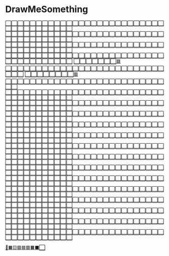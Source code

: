 # DrawMeSomething

[⬜](https://shayneintsu.github.io/DrawMeSomething.github.io?cell=0)[⬜](https://shayneintsu.github.io/DrawMeSomething.github.io?cell=1)[⬜](https://shayneintsu.github.io/DrawMeSomething.github.io?cell=2)[⬜](https://shayneintsu.github.io/DrawMeSomething.github.io?cell=3)[⬜](https://shayneintsu.github.io/DrawMeSomething.github.io?cell=4)[⬜](https://shayneintsu.github.io/DrawMeSomething.github.io?cell=5)[⬜](https://shayneintsu.github.io/DrawMeSomething.github.io?cell=6)[⬜](https://shayneintsu.github.io/DrawMeSomething.github.io?cell=7)[⬜](https://shayneintsu.github.io/DrawMeSomething.github.io?cell=8)[⬜](https://shayneintsu.github.io/DrawMeSomething.github.io?cell=9)[⬜](https://shayneintsu.github.io/DrawMeSomething.github.io?cell=10)[⬜](https://shayneintsu.github.io/DrawMeSomething.github.io?cell=11)[⬜](https://shayneintsu.github.io/DrawMeSomething.github.io?cell=12)[⬜](https://shayneintsu.github.io/DrawMeSomething.github.io?cell=13)[⬜](https://shayneintsu.github.io/DrawMeSomething.github.io?cell=14)[⬜](https://shayneintsu.github.io/DrawMeSomething.github.io?cell=15)[⬜](https://shayneintsu.github.io/DrawMeSomething.github.io?cell=16)[⬜](https://shayneintsu.github.io/DrawMeSomething.github.io?cell=17)[⬜](https://shayneintsu.github.io/DrawMeSomething.github.io?cell=18)[⬜](https://shayneintsu.github.io/DrawMeSomething.github.io?cell=19)[⬜](https://shayneintsu.github.io/DrawMeSomething.github.io?cell=20)[⬜](https://shayneintsu.github.io/DrawMeSomething.github.io?cell=21)[⬜](https://shayneintsu.github.io/DrawMeSomething.github.io?cell=22)[⬜](https://shayneintsu.github.io/DrawMeSomething.github.io?cell=23)[⬜](https://shayneintsu.github.io/DrawMeSomething.github.io?cell=24)[⬜](https://shayneintsu.github.io/DrawMeSomething.github.io?cell=25)[⬜](https://shayneintsu.github.io/DrawMeSomething.github.io?cell=26)[⬜](https://shayneintsu.github.io/DrawMeSomething.github.io?cell=27)[⬜](https://shayneintsu.github.io/DrawMeSomething.github.io?cell=28)[⬜](https://shayneintsu.github.io/DrawMeSomething.github.io?cell=29)[⬜](https://shayneintsu.github.io/DrawMeSomething.github.io?cell=30)[⬜](https://shayneintsu.github.io/DrawMeSomething.github.io?cell=31)[⬜](https://shayneintsu.github.io/DrawMeSomething.github.io?cell=32)[⬜](https://shayneintsu.github.io/DrawMeSomething.github.io?cell=33)[⬜](https://shayneintsu.github.io/DrawMeSomething.github.io?cell=34)[⬜](https://shayneintsu.github.io/DrawMeSomething.github.io?cell=35)[⬜](https://shayneintsu.github.io/DrawMeSomething.github.io?cell=36)
[⬜](https://shayneintsu.github.io/DrawMeSomething.github.io?cell=100)[⬜](https://shayneintsu.github.io/DrawMeSomething.github.io?cell=101)[⬜](https://shayneintsu.github.io/DrawMeSomething.github.io?cell=102)[⬜](https://shayneintsu.github.io/DrawMeSomething.github.io?cell=103)[⬜](https://shayneintsu.github.io/DrawMeSomething.github.io?cell=104)[⬜](https://shayneintsu.github.io/DrawMeSomething.github.io?cell=105)[⬜](https://shayneintsu.github.io/DrawMeSomething.github.io?cell=106)[⬜](https://shayneintsu.github.io/DrawMeSomething.github.io?cell=107)[⬜](https://shayneintsu.github.io/DrawMeSomething.github.io?cell=108)[⬜](https://shayneintsu.github.io/DrawMeSomething.github.io?cell=109)[⬜](https://shayneintsu.github.io/DrawMeSomething.github.io?cell=110)[⬜](https://shayneintsu.github.io/DrawMeSomething.github.io?cell=111)[⬜](https://shayneintsu.github.io/DrawMeSomething.github.io?cell=112)[⬜](https://shayneintsu.github.io/DrawMeSomething.github.io?cell=113)[⬜](https://shayneintsu.github.io/DrawMeSomething.github.io?cell=114)[⬜](https://shayneintsu.github.io/DrawMeSomething.github.io?cell=115)[⬜](https://shayneintsu.github.io/DrawMeSomething.github.io?cell=116)[⬜](https://shayneintsu.github.io/DrawMeSomething.github.io?cell=117)[⬜](https://shayneintsu.github.io/DrawMeSomething.github.io?cell=118)[⬜](https://shayneintsu.github.io/DrawMeSomething.github.io?cell=119)[⬜](https://shayneintsu.github.io/DrawMeSomething.github.io?cell=120)[⬜](https://shayneintsu.github.io/DrawMeSomething.github.io?cell=121)[⬜](https://shayneintsu.github.io/DrawMeSomething.github.io?cell=122)[⬜](https://shayneintsu.github.io/DrawMeSomething.github.io?cell=123)[⬜](https://shayneintsu.github.io/DrawMeSomething.github.io?cell=124)[⬜](https://shayneintsu.github.io/DrawMeSomething.github.io?cell=125)[⬜](https://shayneintsu.github.io/DrawMeSomething.github.io?cell=126)[⬜](https://shayneintsu.github.io/DrawMeSomething.github.io?cell=127)[⬜](https://shayneintsu.github.io/DrawMeSomething.github.io?cell=128)[⬜](https://shayneintsu.github.io/DrawMeSomething.github.io?cell=129)[⬜](https://shayneintsu.github.io/DrawMeSomething.github.io?cell=130)[⬜](https://shayneintsu.github.io/DrawMeSomething.github.io?cell=131)[⬜](https://shayneintsu.github.io/DrawMeSomething.github.io?cell=132)[⬜](https://shayneintsu.github.io/DrawMeSomething.github.io?cell=133)[⬜](https://shayneintsu.github.io/DrawMeSomething.github.io?cell=134)[⬜](https://shayneintsu.github.io/DrawMeSomething.github.io?cell=135)[⬜](https://shayneintsu.github.io/DrawMeSomething.github.io?cell=136)
[⬜](https://shayneintsu.github.io/DrawMeSomething.github.io?cell=200)[⬜](https://shayneintsu.github.io/DrawMeSomething.github.io?cell=201)[⬜](https://shayneintsu.github.io/DrawMeSomething.github.io?cell=202)[⬜](https://shayneintsu.github.io/DrawMeSomething.github.io?cell=203)[⬜](https://shayneintsu.github.io/DrawMeSomething.github.io?cell=204)[⬜](https://shayneintsu.github.io/DrawMeSomething.github.io?cell=205)[⬜](https://shayneintsu.github.io/DrawMeSomething.github.io?cell=206)[⬜](https://shayneintsu.github.io/DrawMeSomething.github.io?cell=207)[⬜](https://shayneintsu.github.io/DrawMeSomething.github.io?cell=208)[⬜](https://shayneintsu.github.io/DrawMeSomething.github.io?cell=209)[⬜](https://shayneintsu.github.io/DrawMeSomething.github.io?cell=210)[⬜](https://shayneintsu.github.io/DrawMeSomething.github.io?cell=211)[⬜](https://shayneintsu.github.io/DrawMeSomething.github.io?cell=212)[⬜](https://shayneintsu.github.io/DrawMeSomething.github.io?cell=213)[⬜](https://shayneintsu.github.io/DrawMeSomething.github.io?cell=214)[⬜](https://shayneintsu.github.io/DrawMeSomething.github.io?cell=215)[⬜](https://shayneintsu.github.io/DrawMeSomething.github.io?cell=216)[⬜](https://shayneintsu.github.io/DrawMeSomething.github.io?cell=217)[⬜](https://shayneintsu.github.io/DrawMeSomething.github.io?cell=218)[⬜](https://shayneintsu.github.io/DrawMeSomething.github.io?cell=219)[⬜](https://shayneintsu.github.io/DrawMeSomething.github.io?cell=220)[⬜](https://shayneintsu.github.io/DrawMeSomething.github.io?cell=221)[⬜](https://shayneintsu.github.io/DrawMeSomething.github.io?cell=222)[⬜](https://shayneintsu.github.io/DrawMeSomething.github.io?cell=223)[⬜](https://shayneintsu.github.io/DrawMeSomething.github.io?cell=224)[⬜](https://shayneintsu.github.io/DrawMeSomething.github.io?cell=225)[⬜](https://shayneintsu.github.io/DrawMeSomething.github.io?cell=226)[⬜](https://shayneintsu.github.io/DrawMeSomething.github.io?cell=227)[⬜](https://shayneintsu.github.io/DrawMeSomething.github.io?cell=228)[⬜](https://shayneintsu.github.io/DrawMeSomething.github.io?cell=229)[⬜](https://shayneintsu.github.io/DrawMeSomething.github.io?cell=230)[⬜](https://shayneintsu.github.io/DrawMeSomething.github.io?cell=231)[⬜](https://shayneintsu.github.io/DrawMeSomething.github.io?cell=232)[⬜](https://shayneintsu.github.io/DrawMeSomething.github.io?cell=233)[⬜](https://shayneintsu.github.io/DrawMeSomething.github.io?cell=234)[⬜](https://shayneintsu.github.io/DrawMeSomething.github.io?cell=235)[⬜](https://shayneintsu.github.io/DrawMeSomething.github.io?cell=236)
[⬜](https://shayneintsu.github.io/DrawMeSomething.github.io?cell=300)[⬜](https://shayneintsu.github.io/DrawMeSomething.github.io?cell=301)[⬜](https://shayneintsu.github.io/DrawMeSomething.github.io?cell=302)[⬜](https://shayneintsu.github.io/DrawMeSomething.github.io?cell=303)[⬜](https://shayneintsu.github.io/DrawMeSomething.github.io?cell=304)[⬜](https://shayneintsu.github.io/DrawMeSomething.github.io?cell=305)[⬜](https://shayneintsu.github.io/DrawMeSomething.github.io?cell=306)[⬜](https://shayneintsu.github.io/DrawMeSomething.github.io?cell=307)[⬜](https://shayneintsu.github.io/DrawMeSomething.github.io?cell=308)[⬜](https://shayneintsu.github.io/DrawMeSomething.github.io?cell=309)[⬜](https://shayneintsu.github.io/DrawMeSomething.github.io?cell=310)[⬜](https://shayneintsu.github.io/DrawMeSomething.github.io?cell=311)[⬜](https://shayneintsu.github.io/DrawMeSomething.github.io?cell=312)[⬜](https://shayneintsu.github.io/DrawMeSomething.github.io?cell=313)[⬜](https://shayneintsu.github.io/DrawMeSomething.github.io?cell=314)[⬜](https://shayneintsu.github.io/DrawMeSomething.github.io?cell=315)[⬜](https://shayneintsu.github.io/DrawMeSomething.github.io?cell=316)[⬜](https://shayneintsu.github.io/DrawMeSomething.github.io?cell=317)[⬜](https://shayneintsu.github.io/DrawMeSomething.github.io?cell=318)[⬜](https://shayneintsu.github.io/DrawMeSomething.github.io?cell=319)[⬜](https://shayneintsu.github.io/DrawMeSomething.github.io?cell=320)[⬜](https://shayneintsu.github.io/DrawMeSomething.github.io?cell=321)[⬜](https://shayneintsu.github.io/DrawMeSomething.github.io?cell=322)[⬜](https://shayneintsu.github.io/DrawMeSomething.github.io?cell=323)[⬜](https://shayneintsu.github.io/DrawMeSomething.github.io?cell=324)[⬜](https://shayneintsu.github.io/DrawMeSomething.github.io?cell=325)[⬜](https://shayneintsu.github.io/DrawMeSomething.github.io?cell=326)[⬜](https://shayneintsu.github.io/DrawMeSomething.github.io?cell=327)[⬜](https://shayneintsu.github.io/DrawMeSomething.github.io?cell=328)[⬜](https://shayneintsu.github.io/DrawMeSomething.github.io?cell=329)[⬜](https://shayneintsu.github.io/DrawMeSomething.github.io?cell=330)[⬜](https://shayneintsu.github.io/DrawMeSomething.github.io?cell=331)[⬜](https://shayneintsu.github.io/DrawMeSomething.github.io?cell=332)[⬜](https://shayneintsu.github.io/DrawMeSomething.github.io?cell=333)[⬜](https://shayneintsu.github.io/DrawMeSomething.github.io?cell=334)[⬜](https://shayneintsu.github.io/DrawMeSomething.github.io?cell=335)[⬜](https://shayneintsu.github.io/DrawMeSomething.github.io?cell=336)
[⬜](https://shayneintsu.github.io/DrawMeSomething.github.io?cell=400)[⬜](https://shayneintsu.github.io/DrawMeSomething.github.io?cell=401)[⬜](https://shayneintsu.github.io/DrawMeSomething.github.io?cell=402)[⬜](https://shayneintsu.github.io/DrawMeSomething.github.io?cell=403)[⬜](https://shayneintsu.github.io/DrawMeSomething.github.io?cell=404)[⬜](https://shayneintsu.github.io/DrawMeSomething.github.io?cell=405)[⬜](https://shayneintsu.github.io/DrawMeSomething.github.io?cell=406)[🟥](https://shayneintsu.github.io/DrawMeSomething.github.io?cell=407)[⬜](https://shayneintsu.github.io/DrawMeSomething.github.io?cell=408)[⬜](https://shayneintsu.github.io/DrawMeSomething.github.io?cell=409)[⬜](https://shayneintsu.github.io/DrawMeSomething.github.io?cell=410)[⬜](https://shayneintsu.github.io/DrawMeSomething.github.io?cell=411)[⬜](https://shayneintsu.github.io/DrawMeSomething.github.io?cell=412)[⬜](https://shayneintsu.github.io/DrawMeSomething.github.io?cell=413)[⬜](https://shayneintsu.github.io/DrawMeSomething.github.io?cell=414)[⬜](https://shayneintsu.github.io/DrawMeSomething.github.io?cell=415)[⬜](https://shayneintsu.github.io/DrawMeSomething.github.io?cell=416)[⬜](https://shayneintsu.github.io/DrawMeSomething.github.io?cell=417)[⬜](https://shayneintsu.github.io/DrawMeSomething.github.io?cell=418)[⬜](https://shayneintsu.github.io/DrawMeSomething.github.io?cell=419)[⬜](https://shayneintsu.github.io/DrawMeSomething.github.io?cell=420)[⬜](https://shayneintsu.github.io/DrawMeSomething.github.io?cell=421)[⬜](https://shayneintsu.github.io/DrawMeSomething.github.io?cell=422)[⬜](https://shayneintsu.github.io/DrawMeSomething.github.io?cell=423)[⬜](https://shayneintsu.github.io/DrawMeSomething.github.io?cell=424)[⬜](https://shayneintsu.github.io/DrawMeSomething.github.io?cell=425)[⬜](https://shayneintsu.github.io/DrawMeSomething.github.io?cell=426)[⬜](https://shayneintsu.github.io/DrawMeSomething.github.io?cell=427)[⬜](https://shayneintsu.github.io/DrawMeSomething.github.io?cell=428)[⬜](https://shayneintsu.github.io/DrawMeSomething.github.io?cell=429)[⬜](https://shayneintsu.github.io/DrawMeSomething.github.io?cell=430)[⬜](https://shayneintsu.github.io/DrawMeSomething.github.io?cell=431)[⬜](https://shayneintsu.github.io/DrawMeSomething.github.io?cell=432)[⬜](https://shayneintsu.github.io/DrawMeSomething.github.io?cell=433)[⬜](https://shayneintsu.github.io/DrawMeSomething.github.io?cell=434)[⬜](https://shayneintsu.github.io/DrawMeSomething.github.io?cell=435)[⬜](https://shayneintsu.github.io/DrawMeSomething.github.io?cell=436)
[⬜](https://shayneintsu.github.io/DrawMeSomething.github.io?cell=500)[⬜](https://shayneintsu.github.io/DrawMeSomething.github.io?cell=501)[⬜](https://shayneintsu.github.io/DrawMeSomething.github.io?cell=502)[⬜](https://shayneintsu.github.io/DrawMeSomething.github.io?cell=503)[⬜](https://shayneintsu.github.io/DrawMeSomething.github.io?cell=504)[⬜](https://shayneintsu.github.io/DrawMeSomething.github.io?cell=505)[⬜](https://shayneintsu.github.io/DrawMeSomething.github.io?cell=506)[⬜](https://shayneintsu.github.io/DrawMeSomething.github.io?cell=507)[🟥](https://shayneintsu.github.io/DrawMeSomething.github.io?cell=508)[⬜](https://shayneintsu.github.io/DrawMeSomething.github.io?cell=509)[⬜](https://shayneintsu.github.io/DrawMeSomething.github.io?cell=510)[⬜](https://shayneintsu.github.io/DrawMeSomething.github.io?cell=511)[⬜](https://shayneintsu.github.io/DrawMeSomething.github.io?cell=512)[⬜](https://shayneintsu.github.io/DrawMeSomething.github.io?cell=513)[⬜](https://shayneintsu.github.io/DrawMeSomething.github.io?cell=514)[⬜](https://shayneintsu.github.io/DrawMeSomething.github.io?cell=515)[⬜](https://shayneintsu.github.io/DrawMeSomething.github.io?cell=516)[⬜](https://shayneintsu.github.io/DrawMeSomething.github.io?cell=517)[⬜](https://shayneintsu.github.io/DrawMeSomething.github.io?cell=518)[⬜](https://shayneintsu.github.io/DrawMeSomething.github.io?cell=519)[⬜](https://shayneintsu.github.io/DrawMeSomething.github.io?cell=520)[⬜](https://shayneintsu.github.io/DrawMeSomething.github.io?cell=521)[⬜](https://shayneintsu.github.io/DrawMeSomething.github.io?cell=522)[⬜](https://shayneintsu.github.io/DrawMeSomething.github.io?cell=523)[⬜](https://shayneintsu.github.io/DrawMeSomething.github.io?cell=524)[⬜](https://shayneintsu.github.io/DrawMeSomething.github.io?cell=525)[⬜](https://shayneintsu.github.io/DrawMeSomething.github.io?cell=526)[⬜](https://shayneintsu.github.io/DrawMeSomething.github.io?cell=527)[⬜](https://shayneintsu.github.io/DrawMeSomething.github.io?cell=528)[⬜](https://shayneintsu.github.io/DrawMeSomething.github.io?cell=529)[⬜](https://shayneintsu.github.io/DrawMeSomething.github.io?cell=530)[⬜](https://shayneintsu.github.io/DrawMeSomething.github.io?cell=531)[⬜](https://shayneintsu.github.io/DrawMeSomething.github.io?cell=532)[⬜](https://shayneintsu.github.io/DrawMeSomething.github.io?cell=533)[⬜](https://shayneintsu.github.io/DrawMeSomething.github.io?cell=534)[⬜](https://shayneintsu.github.io/DrawMeSomething.github.io?cell=535)[⬜](https://shayneintsu.github.io/DrawMeSomething.github.io?cell=536)
[⬜](https://shayneintsu.github.io/DrawMeSomething.github.io?cell=600)[⬜](https://shayneintsu.github.io/DrawMeSomething.github.io?cell=601)[⬜](https://shayneintsu.github.io/DrawMeSomething.github.io?cell=602)[⬜](https://shayneintsu.github.io/DrawMeSomething.github.io?cell=603)[⬜](https://shayneintsu.github.io/DrawMeSomething.github.io?cell=604)[⬜](https://shayneintsu.github.io/DrawMeSomething.github.io?cell=605)[⬜](https://shayneintsu.github.io/DrawMeSomething.github.io?cell=606)[⬜](https://shayneintsu.github.io/DrawMeSomething.github.io?cell=607)[⬜](https://shayneintsu.github.io/DrawMeSomething.github.io?cell=608)[⬜](https://shayneintsu.github.io/DrawMeSomething.github.io?cell=609)[⬜](https://shayneintsu.github.io/DrawMeSomething.github.io?cell=610)[⬜](https://shayneintsu.github.io/DrawMeSomething.github.io?cell=611)[⬜](https://shayneintsu.github.io/DrawMeSomething.github.io?cell=612)[⬜](https://shayneintsu.github.io/DrawMeSomething.github.io?cell=613)[⬜](https://shayneintsu.github.io/DrawMeSomething.github.io?cell=614)[⬜](https://shayneintsu.github.io/DrawMeSomething.github.io?cell=615)[⬜](https://shayneintsu.github.io/DrawMeSomething.github.io?cell=616)[⬜](https://shayneintsu.github.io/DrawMeSomething.github.io?cell=617)[⬜](https://shayneintsu.github.io/DrawMeSomething.github.io?cell=618)[⬜](https://shayneintsu.github.io/DrawMeSomething.github.io?cell=619)[⬜](https://shayneintsu.github.io/DrawMeSomething.github.io?cell=620)[⬜](https://shayneintsu.github.io/DrawMeSomething.github.io?cell=621)[⬜](https://shayneintsu.github.io/DrawMeSomething.github.io?cell=622)[⬜](https://shayneintsu.github.io/DrawMeSomething.github.io?cell=623)[⬜](https://shayneintsu.github.io/DrawMeSomething.github.io?cell=624)[⬜](https://shayneintsu.github.io/DrawMeSomething.github.io?cell=625)[⬜](https://shayneintsu.github.io/DrawMeSomething.github.io?cell=626)[⬜](https://shayneintsu.github.io/DrawMeSomething.github.io?cell=627)[⬜](https://shayneintsu.github.io/DrawMeSomething.github.io?cell=628)[⬜](https://shayneintsu.github.io/DrawMeSomething.github.io?cell=629)[⬜](https://shayneintsu.github.io/DrawMeSomething.github.io?cell=630)[⬜](https://shayneintsu.github.io/DrawMeSomething.github.io?cell=631)[⬜](https://shayneintsu.github.io/DrawMeSomething.github.io?cell=632)[⬜](https://shayneintsu.github.io/DrawMeSomething.github.io?cell=633)[⬜](https://shayneintsu.github.io/DrawMeSomething.github.io?cell=634)[⬜](https://shayneintsu.github.io/DrawMeSomething.github.io?cell=635)[⬜](https://shayneintsu.github.io/DrawMeSomething.github.io?cell=636)
[⬜](https://shayneintsu.github.io/DrawMeSomething.github.io?cell=700)[⬜](https://shayneintsu.github.io/DrawMeSomething.github.io?cell=701)[⬜](https://shayneintsu.github.io/DrawMeSomething.github.io?cell=702)[⬜](https://shayneintsu.github.io/DrawMeSomething.github.io?cell=703)[⬜](https://shayneintsu.github.io/DrawMeSomething.github.io?cell=704)[⬜](https://shayneintsu.github.io/DrawMeSomething.github.io?cell=705)[⬜](https://shayneintsu.github.io/DrawMeSomething.github.io?cell=706)[⬜](https://shayneintsu.github.io/DrawMeSomething.github.io?cell=707)[⬜](https://shayneintsu.github.io/DrawMeSomething.github.io?cell=708)[⬜](https://shayneintsu.github.io/DrawMeSomething.github.io?cell=709)[⬜](https://shayneintsu.github.io/DrawMeSomething.github.io?cell=710)[⬜](https://shayneintsu.github.io/DrawMeSomething.github.io?cell=711)[⬜](https://shayneintsu.github.io/DrawMeSomething.github.io?cell=712)[⬜](https://shayneintsu.github.io/DrawMeSomething.github.io?cell=713)[⬜](https://shayneintsu.github.io/DrawMeSomething.github.io?cell=714)[⬜](https://shayneintsu.github.io/DrawMeSomething.github.io?cell=715)[⬜](https://shayneintsu.github.io/DrawMeSomething.github.io?cell=716)[⬜](https://shayneintsu.github.io/DrawMeSomething.github.io?cell=717)[⬜](https://shayneintsu.github.io/DrawMeSomething.github.io?cell=718)[⬜](https://shayneintsu.github.io/DrawMeSomething.github.io?cell=719)[⬜](https://shayneintsu.github.io/DrawMeSomething.github.io?cell=720)[⬜](https://shayneintsu.github.io/DrawMeSomething.github.io?cell=721)[⬜](https://shayneintsu.github.io/DrawMeSomething.github.io?cell=722)[⬜](https://shayneintsu.github.io/DrawMeSomething.github.io?cell=723)[⬜](https://shayneintsu.github.io/DrawMeSomething.github.io?cell=724)[⬜](https://shayneintsu.github.io/DrawMeSomething.github.io?cell=725)[⬜](https://shayneintsu.github.io/DrawMeSomething.github.io?cell=726)[⬜](https://shayneintsu.github.io/DrawMeSomething.github.io?cell=727)[⬜](https://shayneintsu.github.io/DrawMeSomething.github.io?cell=728)[⬜](https://shayneintsu.github.io/DrawMeSomething.github.io?cell=729)[⬜](https://shayneintsu.github.io/DrawMeSomething.github.io?cell=730)[⬜](https://shayneintsu.github.io/DrawMeSomething.github.io?cell=731)[⬜](https://shayneintsu.github.io/DrawMeSomething.github.io?cell=732)[⬜](https://shayneintsu.github.io/DrawMeSomething.github.io?cell=733)[⬜](https://shayneintsu.github.io/DrawMeSomething.github.io?cell=734)[⬜](https://shayneintsu.github.io/DrawMeSomething.github.io?cell=735)[⬜](https://shayneintsu.github.io/DrawMeSomething.github.io?cell=736)
[⬜](https://shayneintsu.github.io/DrawMeSomething.github.io?cell=800)[⬜](https://shayneintsu.github.io/DrawMeSomething.github.io?cell=801)[⬜](https://shayneintsu.github.io/DrawMeSomething.github.io?cell=802)[⬜](https://shayneintsu.github.io/DrawMeSomething.github.io?cell=803)[⬜](https://shayneintsu.github.io/DrawMeSomething.github.io?cell=804)[⬜](https://shayneintsu.github.io/DrawMeSomething.github.io?cell=805)[⬜](https://shayneintsu.github.io/DrawMeSomething.github.io?cell=806)[⬜](https://shayneintsu.github.io/DrawMeSomething.github.io?cell=807)[⬜](https://shayneintsu.github.io/DrawMeSomething.github.io?cell=808)[⬜](https://shayneintsu.github.io/DrawMeSomething.github.io?cell=809)[⬜](https://shayneintsu.github.io/DrawMeSomething.github.io?cell=810)[⬜](https://shayneintsu.github.io/DrawMeSomething.github.io?cell=811)[⬜](https://shayneintsu.github.io/DrawMeSomething.github.io?cell=812)[⬜](https://shayneintsu.github.io/DrawMeSomething.github.io?cell=813)[⬜](https://shayneintsu.github.io/DrawMeSomething.github.io?cell=814)[⬜](https://shayneintsu.github.io/DrawMeSomething.github.io?cell=815)[⬜](https://shayneintsu.github.io/DrawMeSomething.github.io?cell=816)[⬜](https://shayneintsu.github.io/DrawMeSomething.github.io?cell=817)[⬜](https://shayneintsu.github.io/DrawMeSomething.github.io?cell=818)[⬜](https://shayneintsu.github.io/DrawMeSomething.github.io?cell=819)[⬜](https://shayneintsu.github.io/DrawMeSomething.github.io?cell=820)[⬜](https://shayneintsu.github.io/DrawMeSomething.github.io?cell=821)[⬜](https://shayneintsu.github.io/DrawMeSomething.github.io?cell=822)[⬜](https://shayneintsu.github.io/DrawMeSomething.github.io?cell=823)[⬜](https://shayneintsu.github.io/DrawMeSomething.github.io?cell=824)[⬜](https://shayneintsu.github.io/DrawMeSomething.github.io?cell=825)[⬜](https://shayneintsu.github.io/DrawMeSomething.github.io?cell=826)[⬜](https://shayneintsu.github.io/DrawMeSomething.github.io?cell=827)[⬜](https://shayneintsu.github.io/DrawMeSomething.github.io?cell=828)[⬜](https://shayneintsu.github.io/DrawMeSomething.github.io?cell=829)[⬜](https://shayneintsu.github.io/DrawMeSomething.github.io?cell=830)[⬜](https://shayneintsu.github.io/DrawMeSomething.github.io?cell=831)[⬜](https://shayneintsu.github.io/DrawMeSomething.github.io?cell=832)[⬜](https://shayneintsu.github.io/DrawMeSomething.github.io?cell=833)[⬜](https://shayneintsu.github.io/DrawMeSomething.github.io?cell=834)[⬜](https://shayneintsu.github.io/DrawMeSomething.github.io?cell=835)[⬜](https://shayneintsu.github.io/DrawMeSomething.github.io?cell=836)
[⬜](https://shayneintsu.github.io/DrawMeSomething.github.io?cell=900)[⬜](https://shayneintsu.github.io/DrawMeSomething.github.io?cell=901)[⬜](https://shayneintsu.github.io/DrawMeSomething.github.io?cell=902)[⬜](https://shayneintsu.github.io/DrawMeSomething.github.io?cell=903)[⬜](https://shayneintsu.github.io/DrawMeSomething.github.io?cell=904)[⬜](https://shayneintsu.github.io/DrawMeSomething.github.io?cell=905)[⬜](https://shayneintsu.github.io/DrawMeSomething.github.io?cell=906)[⬜](https://shayneintsu.github.io/DrawMeSomething.github.io?cell=907)[⬜](https://shayneintsu.github.io/DrawMeSomething.github.io?cell=908)[⬜](https://shayneintsu.github.io/DrawMeSomething.github.io?cell=909)[⬜](https://shayneintsu.github.io/DrawMeSomething.github.io?cell=910)[⬜](https://shayneintsu.github.io/DrawMeSomething.github.io?cell=911)[⬜](https://shayneintsu.github.io/DrawMeSomething.github.io?cell=912)[⬜](https://shayneintsu.github.io/DrawMeSomething.github.io?cell=913)[⬜](https://shayneintsu.github.io/DrawMeSomething.github.io?cell=914)[⬜](https://shayneintsu.github.io/DrawMeSomething.github.io?cell=915)[⬜](https://shayneintsu.github.io/DrawMeSomething.github.io?cell=916)[⬜](https://shayneintsu.github.io/DrawMeSomething.github.io?cell=917)[⬜](https://shayneintsu.github.io/DrawMeSomething.github.io?cell=918)[⬜](https://shayneintsu.github.io/DrawMeSomething.github.io?cell=919)[⬜](https://shayneintsu.github.io/DrawMeSomething.github.io?cell=920)[⬜](https://shayneintsu.github.io/DrawMeSomething.github.io?cell=921)[⬜](https://shayneintsu.github.io/DrawMeSomething.github.io?cell=922)[⬜](https://shayneintsu.github.io/DrawMeSomething.github.io?cell=923)[⬜](https://shayneintsu.github.io/DrawMeSomething.github.io?cell=924)[⬜](https://shayneintsu.github.io/DrawMeSomething.github.io?cell=925)[⬜](https://shayneintsu.github.io/DrawMeSomething.github.io?cell=926)[⬜](https://shayneintsu.github.io/DrawMeSomething.github.io?cell=927)[⬜](https://shayneintsu.github.io/DrawMeSomething.github.io?cell=928)[⬜](https://shayneintsu.github.io/DrawMeSomething.github.io?cell=929)[⬜](https://shayneintsu.github.io/DrawMeSomething.github.io?cell=930)[⬜](https://shayneintsu.github.io/DrawMeSomething.github.io?cell=931)[⬜](https://shayneintsu.github.io/DrawMeSomething.github.io?cell=932)[⬜](https://shayneintsu.github.io/DrawMeSomething.github.io?cell=933)[⬜](https://shayneintsu.github.io/DrawMeSomething.github.io?cell=934)[⬜](https://shayneintsu.github.io/DrawMeSomething.github.io?cell=935)[⬜](https://shayneintsu.github.io/DrawMeSomething.github.io?cell=936)
[⬜](https://shayneintsu.github.io/DrawMeSomething.github.io?cell=1000)[⬜](https://shayneintsu.github.io/DrawMeSomething.github.io?cell=1001)[⬜](https://shayneintsu.github.io/DrawMeSomething.github.io?cell=1002)[⬜](https://shayneintsu.github.io/DrawMeSomething.github.io?cell=1003)[⬜](https://shayneintsu.github.io/DrawMeSomething.github.io?cell=1004)[⬜](https://shayneintsu.github.io/DrawMeSomething.github.io?cell=1005)[⬜](https://shayneintsu.github.io/DrawMeSomething.github.io?cell=1006)[⬜](https://shayneintsu.github.io/DrawMeSomething.github.io?cell=1007)[⬜](https://shayneintsu.github.io/DrawMeSomething.github.io?cell=1008)[⬜](https://shayneintsu.github.io/DrawMeSomething.github.io?cell=1009)[⬜](https://shayneintsu.github.io/DrawMeSomething.github.io?cell=1010)[⬜](https://shayneintsu.github.io/DrawMeSomething.github.io?cell=1011)[⬜](https://shayneintsu.github.io/DrawMeSomething.github.io?cell=1012)[⬜](https://shayneintsu.github.io/DrawMeSomething.github.io?cell=1013)[⬜](https://shayneintsu.github.io/DrawMeSomething.github.io?cell=1014)[⬜](https://shayneintsu.github.io/DrawMeSomething.github.io?cell=1015)[⬜](https://shayneintsu.github.io/DrawMeSomething.github.io?cell=1016)[⬜](https://shayneintsu.github.io/DrawMeSomething.github.io?cell=1017)[⬜](https://shayneintsu.github.io/DrawMeSomething.github.io?cell=1018)[⬜](https://shayneintsu.github.io/DrawMeSomething.github.io?cell=1019)[⬜](https://shayneintsu.github.io/DrawMeSomething.github.io?cell=1020)[⬜](https://shayneintsu.github.io/DrawMeSomething.github.io?cell=1021)[⬜](https://shayneintsu.github.io/DrawMeSomething.github.io?cell=1022)[⬜](https://shayneintsu.github.io/DrawMeSomething.github.io?cell=1023)[⬜](https://shayneintsu.github.io/DrawMeSomething.github.io?cell=1024)[⬜](https://shayneintsu.github.io/DrawMeSomething.github.io?cell=1025)[⬜](https://shayneintsu.github.io/DrawMeSomething.github.io?cell=1026)[⬜](https://shayneintsu.github.io/DrawMeSomething.github.io?cell=1027)[⬜](https://shayneintsu.github.io/DrawMeSomething.github.io?cell=1028)[⬜](https://shayneintsu.github.io/DrawMeSomething.github.io?cell=1029)[⬜](https://shayneintsu.github.io/DrawMeSomething.github.io?cell=1030)[⬜](https://shayneintsu.github.io/DrawMeSomething.github.io?cell=1031)[⬜](https://shayneintsu.github.io/DrawMeSomething.github.io?cell=1032)[⬜](https://shayneintsu.github.io/DrawMeSomething.github.io?cell=1033)[⬜](https://shayneintsu.github.io/DrawMeSomething.github.io?cell=1034)[⬜](https://shayneintsu.github.io/DrawMeSomething.github.io?cell=1035)[⬜](https://shayneintsu.github.io/DrawMeSomething.github.io?cell=1036)
[⬜](https://shayneintsu.github.io/DrawMeSomething.github.io?cell=1100)[⬜](https://shayneintsu.github.io/DrawMeSomething.github.io?cell=1101)[⬜](https://shayneintsu.github.io/DrawMeSomething.github.io?cell=1102)[⬜](https://shayneintsu.github.io/DrawMeSomething.github.io?cell=1103)[⬜](https://shayneintsu.github.io/DrawMeSomething.github.io?cell=1104)[⬜](https://shayneintsu.github.io/DrawMeSomething.github.io?cell=1105)[⬜](https://shayneintsu.github.io/DrawMeSomething.github.io?cell=1106)[⬜](https://shayneintsu.github.io/DrawMeSomething.github.io?cell=1107)[⬜](https://shayneintsu.github.io/DrawMeSomething.github.io?cell=1108)[⬜](https://shayneintsu.github.io/DrawMeSomething.github.io?cell=1109)[⬜](https://shayneintsu.github.io/DrawMeSomething.github.io?cell=1110)[⬜](https://shayneintsu.github.io/DrawMeSomething.github.io?cell=1111)[⬜](https://shayneintsu.github.io/DrawMeSomething.github.io?cell=1112)[⬜](https://shayneintsu.github.io/DrawMeSomething.github.io?cell=1113)[⬜](https://shayneintsu.github.io/DrawMeSomething.github.io?cell=1114)[⬜](https://shayneintsu.github.io/DrawMeSomething.github.io?cell=1115)[⬜](https://shayneintsu.github.io/DrawMeSomething.github.io?cell=1116)[⬜](https://shayneintsu.github.io/DrawMeSomething.github.io?cell=1117)[⬜](https://shayneintsu.github.io/DrawMeSomething.github.io?cell=1118)[⬜](https://shayneintsu.github.io/DrawMeSomething.github.io?cell=1119)[⬜](https://shayneintsu.github.io/DrawMeSomething.github.io?cell=1120)[⬜](https://shayneintsu.github.io/DrawMeSomething.github.io?cell=1121)[⬜](https://shayneintsu.github.io/DrawMeSomething.github.io?cell=1122)[⬜](https://shayneintsu.github.io/DrawMeSomething.github.io?cell=1123)[⬜](https://shayneintsu.github.io/DrawMeSomething.github.io?cell=1124)[⬜](https://shayneintsu.github.io/DrawMeSomething.github.io?cell=1125)[⬜](https://shayneintsu.github.io/DrawMeSomething.github.io?cell=1126)[⬜](https://shayneintsu.github.io/DrawMeSomething.github.io?cell=1127)[⬜](https://shayneintsu.github.io/DrawMeSomething.github.io?cell=1128)[⬜](https://shayneintsu.github.io/DrawMeSomething.github.io?cell=1129)[⬜](https://shayneintsu.github.io/DrawMeSomething.github.io?cell=1130)[⬜](https://shayneintsu.github.io/DrawMeSomething.github.io?cell=1131)[⬜](https://shayneintsu.github.io/DrawMeSomething.github.io?cell=1132)[⬜](https://shayneintsu.github.io/DrawMeSomething.github.io?cell=1133)[⬜](https://shayneintsu.github.io/DrawMeSomething.github.io?cell=1134)[⬜](https://shayneintsu.github.io/DrawMeSomething.github.io?cell=1135)[⬜](https://shayneintsu.github.io/DrawMeSomething.github.io?cell=1136)
[⬜](https://shayneintsu.github.io/DrawMeSomething.github.io?cell=1200)[⬜](https://shayneintsu.github.io/DrawMeSomething.github.io?cell=1201)[⬜](https://shayneintsu.github.io/DrawMeSomething.github.io?cell=1202)[⬜](https://shayneintsu.github.io/DrawMeSomething.github.io?cell=1203)[⬜](https://shayneintsu.github.io/DrawMeSomething.github.io?cell=1204)[⬜](https://shayneintsu.github.io/DrawMeSomething.github.io?cell=1205)[⬜](https://shayneintsu.github.io/DrawMeSomething.github.io?cell=1206)[⬜](https://shayneintsu.github.io/DrawMeSomething.github.io?cell=1207)[⬜](https://shayneintsu.github.io/DrawMeSomething.github.io?cell=1208)[⬜](https://shayneintsu.github.io/DrawMeSomething.github.io?cell=1209)[⬜](https://shayneintsu.github.io/DrawMeSomething.github.io?cell=1210)[⬜](https://shayneintsu.github.io/DrawMeSomething.github.io?cell=1211)[⬜](https://shayneintsu.github.io/DrawMeSomething.github.io?cell=1212)[⬜](https://shayneintsu.github.io/DrawMeSomething.github.io?cell=1213)[⬜](https://shayneintsu.github.io/DrawMeSomething.github.io?cell=1214)[⬜](https://shayneintsu.github.io/DrawMeSomething.github.io?cell=1215)[⬜](https://shayneintsu.github.io/DrawMeSomething.github.io?cell=1216)[⬜](https://shayneintsu.github.io/DrawMeSomething.github.io?cell=1217)[⬜](https://shayneintsu.github.io/DrawMeSomething.github.io?cell=1218)[⬜](https://shayneintsu.github.io/DrawMeSomething.github.io?cell=1219)[⬜](https://shayneintsu.github.io/DrawMeSomething.github.io?cell=1220)[⬜](https://shayneintsu.github.io/DrawMeSomething.github.io?cell=1221)[⬜](https://shayneintsu.github.io/DrawMeSomething.github.io?cell=1222)[⬜](https://shayneintsu.github.io/DrawMeSomething.github.io?cell=1223)[⬜](https://shayneintsu.github.io/DrawMeSomething.github.io?cell=1224)[⬜](https://shayneintsu.github.io/DrawMeSomething.github.io?cell=1225)[⬜](https://shayneintsu.github.io/DrawMeSomething.github.io?cell=1226)[⬜](https://shayneintsu.github.io/DrawMeSomething.github.io?cell=1227)[⬜](https://shayneintsu.github.io/DrawMeSomething.github.io?cell=1228)[⬜](https://shayneintsu.github.io/DrawMeSomething.github.io?cell=1229)[⬜](https://shayneintsu.github.io/DrawMeSomething.github.io?cell=1230)[⬜](https://shayneintsu.github.io/DrawMeSomething.github.io?cell=1231)[⬜](https://shayneintsu.github.io/DrawMeSomething.github.io?cell=1232)[⬜](https://shayneintsu.github.io/DrawMeSomething.github.io?cell=1233)[⬜](https://shayneintsu.github.io/DrawMeSomething.github.io?cell=1234)[⬜](https://shayneintsu.github.io/DrawMeSomething.github.io?cell=1235)[⬜](https://shayneintsu.github.io/DrawMeSomething.github.io?cell=1236)
[⬜](https://shayneintsu.github.io/DrawMeSomething.github.io?cell=1300)[⬜](https://shayneintsu.github.io/DrawMeSomething.github.io?cell=1301)[⬜](https://shayneintsu.github.io/DrawMeSomething.github.io?cell=1302)[⬜](https://shayneintsu.github.io/DrawMeSomething.github.io?cell=1303)[⬜](https://shayneintsu.github.io/DrawMeSomething.github.io?cell=1304)[⬜](https://shayneintsu.github.io/DrawMeSomething.github.io?cell=1305)[⬜](https://shayneintsu.github.io/DrawMeSomething.github.io?cell=1306)[⬜](https://shayneintsu.github.io/DrawMeSomething.github.io?cell=1307)[⬜](https://shayneintsu.github.io/DrawMeSomething.github.io?cell=1308)[⬜](https://shayneintsu.github.io/DrawMeSomething.github.io?cell=1309)[⬜](https://shayneintsu.github.io/DrawMeSomething.github.io?cell=1310)[⬜](https://shayneintsu.github.io/DrawMeSomething.github.io?cell=1311)[⬜](https://shayneintsu.github.io/DrawMeSomething.github.io?cell=1312)[⬜](https://shayneintsu.github.io/DrawMeSomething.github.io?cell=1313)[⬜](https://shayneintsu.github.io/DrawMeSomething.github.io?cell=1314)[⬜](https://shayneintsu.github.io/DrawMeSomething.github.io?cell=1315)[⬜](https://shayneintsu.github.io/DrawMeSomething.github.io?cell=1316)[⬜](https://shayneintsu.github.io/DrawMeSomething.github.io?cell=1317)[⬜](https://shayneintsu.github.io/DrawMeSomething.github.io?cell=1318)[⬜](https://shayneintsu.github.io/DrawMeSomething.github.io?cell=1319)[⬜](https://shayneintsu.github.io/DrawMeSomething.github.io?cell=1320)[⬜](https://shayneintsu.github.io/DrawMeSomething.github.io?cell=1321)[⬜](https://shayneintsu.github.io/DrawMeSomething.github.io?cell=1322)[⬜](https://shayneintsu.github.io/DrawMeSomething.github.io?cell=1323)[⬜](https://shayneintsu.github.io/DrawMeSomething.github.io?cell=1324)[⬜](https://shayneintsu.github.io/DrawMeSomething.github.io?cell=1325)[⬜](https://shayneintsu.github.io/DrawMeSomething.github.io?cell=1326)[⬜](https://shayneintsu.github.io/DrawMeSomething.github.io?cell=1327)[⬜](https://shayneintsu.github.io/DrawMeSomething.github.io?cell=1328)[⬜](https://shayneintsu.github.io/DrawMeSomething.github.io?cell=1329)[⬜](https://shayneintsu.github.io/DrawMeSomething.github.io?cell=1330)[⬜](https://shayneintsu.github.io/DrawMeSomething.github.io?cell=1331)[⬜](https://shayneintsu.github.io/DrawMeSomething.github.io?cell=1332)[⬜](https://shayneintsu.github.io/DrawMeSomething.github.io?cell=1333)[⬜](https://shayneintsu.github.io/DrawMeSomething.github.io?cell=1334)[⬜](https://shayneintsu.github.io/DrawMeSomething.github.io?cell=1335)[⬜](https://shayneintsu.github.io/DrawMeSomething.github.io?cell=1336)
[⬜](https://shayneintsu.github.io/DrawMeSomething.github.io?cell=1400)[⬜](https://shayneintsu.github.io/DrawMeSomething.github.io?cell=1401)[⬜](https://shayneintsu.github.io/DrawMeSomething.github.io?cell=1402)[⬜](https://shayneintsu.github.io/DrawMeSomething.github.io?cell=1403)[⬜](https://shayneintsu.github.io/DrawMeSomething.github.io?cell=1404)[⬜](https://shayneintsu.github.io/DrawMeSomething.github.io?cell=1405)[⬜](https://shayneintsu.github.io/DrawMeSomething.github.io?cell=1406)[⬜](https://shayneintsu.github.io/DrawMeSomething.github.io?cell=1407)[⬜](https://shayneintsu.github.io/DrawMeSomething.github.io?cell=1408)[⬜](https://shayneintsu.github.io/DrawMeSomething.github.io?cell=1409)[⬜](https://shayneintsu.github.io/DrawMeSomething.github.io?cell=1410)[⬜](https://shayneintsu.github.io/DrawMeSomething.github.io?cell=1411)[⬜](https://shayneintsu.github.io/DrawMeSomething.github.io?cell=1412)[⬜](https://shayneintsu.github.io/DrawMeSomething.github.io?cell=1413)[⬜](https://shayneintsu.github.io/DrawMeSomething.github.io?cell=1414)[⬜](https://shayneintsu.github.io/DrawMeSomething.github.io?cell=1415)[⬜](https://shayneintsu.github.io/DrawMeSomething.github.io?cell=1416)[⬜](https://shayneintsu.github.io/DrawMeSomething.github.io?cell=1417)[⬜](https://shayneintsu.github.io/DrawMeSomething.github.io?cell=1418)[⬜](https://shayneintsu.github.io/DrawMeSomething.github.io?cell=1419)[⬜](https://shayneintsu.github.io/DrawMeSomething.github.io?cell=1420)[⬜](https://shayneintsu.github.io/DrawMeSomething.github.io?cell=1421)[⬜](https://shayneintsu.github.io/DrawMeSomething.github.io?cell=1422)[⬜](https://shayneintsu.github.io/DrawMeSomething.github.io?cell=1423)[⬜](https://shayneintsu.github.io/DrawMeSomething.github.io?cell=1424)[⬜](https://shayneintsu.github.io/DrawMeSomething.github.io?cell=1425)[⬜](https://shayneintsu.github.io/DrawMeSomething.github.io?cell=1426)[⬜](https://shayneintsu.github.io/DrawMeSomething.github.io?cell=1427)[⬜](https://shayneintsu.github.io/DrawMeSomething.github.io?cell=1428)[⬜](https://shayneintsu.github.io/DrawMeSomething.github.io?cell=1429)[⬜](https://shayneintsu.github.io/DrawMeSomething.github.io?cell=1430)[⬜](https://shayneintsu.github.io/DrawMeSomething.github.io?cell=1431)[⬜](https://shayneintsu.github.io/DrawMeSomething.github.io?cell=1432)[⬜](https://shayneintsu.github.io/DrawMeSomething.github.io?cell=1433)[⬜](https://shayneintsu.github.io/DrawMeSomething.github.io?cell=1434)[⬜](https://shayneintsu.github.io/DrawMeSomething.github.io?cell=1435)[⬜](https://shayneintsu.github.io/DrawMeSomething.github.io?cell=1436)
[⬜](https://shayneintsu.github.io/DrawMeSomething.github.io?cell=1500)[⬜](https://shayneintsu.github.io/DrawMeSomething.github.io?cell=1501)[⬜](https://shayneintsu.github.io/DrawMeSomething.github.io?cell=1502)[⬜](https://shayneintsu.github.io/DrawMeSomething.github.io?cell=1503)[⬜](https://shayneintsu.github.io/DrawMeSomething.github.io?cell=1504)[⬜](https://shayneintsu.github.io/DrawMeSomething.github.io?cell=1505)[⬜](https://shayneintsu.github.io/DrawMeSomething.github.io?cell=1506)[⬜](https://shayneintsu.github.io/DrawMeSomething.github.io?cell=1507)[⬜](https://shayneintsu.github.io/DrawMeSomething.github.io?cell=1508)[⬜](https://shayneintsu.github.io/DrawMeSomething.github.io?cell=1509)[⬜](https://shayneintsu.github.io/DrawMeSomething.github.io?cell=1510)[⬜](https://shayneintsu.github.io/DrawMeSomething.github.io?cell=1511)[⬜](https://shayneintsu.github.io/DrawMeSomething.github.io?cell=1512)[⬜](https://shayneintsu.github.io/DrawMeSomething.github.io?cell=1513)[⬜](https://shayneintsu.github.io/DrawMeSomething.github.io?cell=1514)[⬜](https://shayneintsu.github.io/DrawMeSomething.github.io?cell=1515)[⬜](https://shayneintsu.github.io/DrawMeSomething.github.io?cell=1516)[⬜](https://shayneintsu.github.io/DrawMeSomething.github.io?cell=1517)[⬜](https://shayneintsu.github.io/DrawMeSomething.github.io?cell=1518)[⬜](https://shayneintsu.github.io/DrawMeSomething.github.io?cell=1519)[⬜](https://shayneintsu.github.io/DrawMeSomething.github.io?cell=1520)[⬜](https://shayneintsu.github.io/DrawMeSomething.github.io?cell=1521)[⬜](https://shayneintsu.github.io/DrawMeSomething.github.io?cell=1522)[⬜](https://shayneintsu.github.io/DrawMeSomething.github.io?cell=1523)[⬜](https://shayneintsu.github.io/DrawMeSomething.github.io?cell=1524)[⬜](https://shayneintsu.github.io/DrawMeSomething.github.io?cell=1525)[⬜](https://shayneintsu.github.io/DrawMeSomething.github.io?cell=1526)[⬜](https://shayneintsu.github.io/DrawMeSomething.github.io?cell=1527)[⬜](https://shayneintsu.github.io/DrawMeSomething.github.io?cell=1528)[⬜](https://shayneintsu.github.io/DrawMeSomething.github.io?cell=1529)[⬜](https://shayneintsu.github.io/DrawMeSomething.github.io?cell=1530)[⬜](https://shayneintsu.github.io/DrawMeSomething.github.io?cell=1531)[⬜](https://shayneintsu.github.io/DrawMeSomething.github.io?cell=1532)[⬜](https://shayneintsu.github.io/DrawMeSomething.github.io?cell=1533)[⬜](https://shayneintsu.github.io/DrawMeSomething.github.io?cell=1534)[⬜](https://shayneintsu.github.io/DrawMeSomething.github.io?cell=1535)[⬜](https://shayneintsu.github.io/DrawMeSomething.github.io?cell=1536)
[⬜](https://shayneintsu.github.io/DrawMeSomething.github.io?cell=1600)[⬜](https://shayneintsu.github.io/DrawMeSomething.github.io?cell=1601)[⬜](https://shayneintsu.github.io/DrawMeSomething.github.io?cell=1602)[⬜](https://shayneintsu.github.io/DrawMeSomething.github.io?cell=1603)[⬜](https://shayneintsu.github.io/DrawMeSomething.github.io?cell=1604)[⬜](https://shayneintsu.github.io/DrawMeSomething.github.io?cell=1605)[⬜](https://shayneintsu.github.io/DrawMeSomething.github.io?cell=1606)[⬜](https://shayneintsu.github.io/DrawMeSomething.github.io?cell=1607)[⬜](https://shayneintsu.github.io/DrawMeSomething.github.io?cell=1608)[⬜](https://shayneintsu.github.io/DrawMeSomething.github.io?cell=1609)[⬜](https://shayneintsu.github.io/DrawMeSomething.github.io?cell=1610)[⬜](https://shayneintsu.github.io/DrawMeSomething.github.io?cell=1611)[⬜](https://shayneintsu.github.io/DrawMeSomething.github.io?cell=1612)[⬜](https://shayneintsu.github.io/DrawMeSomething.github.io?cell=1613)[⬜](https://shayneintsu.github.io/DrawMeSomething.github.io?cell=1614)[⬜](https://shayneintsu.github.io/DrawMeSomething.github.io?cell=1615)[⬜](https://shayneintsu.github.io/DrawMeSomething.github.io?cell=1616)[⬜](https://shayneintsu.github.io/DrawMeSomething.github.io?cell=1617)[⬜](https://shayneintsu.github.io/DrawMeSomething.github.io?cell=1618)[⬜](https://shayneintsu.github.io/DrawMeSomething.github.io?cell=1619)[⬜](https://shayneintsu.github.io/DrawMeSomething.github.io?cell=1620)[⬜](https://shayneintsu.github.io/DrawMeSomething.github.io?cell=1621)[⬜](https://shayneintsu.github.io/DrawMeSomething.github.io?cell=1622)[⬜](https://shayneintsu.github.io/DrawMeSomething.github.io?cell=1623)[⬜](https://shayneintsu.github.io/DrawMeSomething.github.io?cell=1624)[⬜](https://shayneintsu.github.io/DrawMeSomething.github.io?cell=1625)[⬜](https://shayneintsu.github.io/DrawMeSomething.github.io?cell=1626)[⬜](https://shayneintsu.github.io/DrawMeSomething.github.io?cell=1627)[⬜](https://shayneintsu.github.io/DrawMeSomething.github.io?cell=1628)[⬜](https://shayneintsu.github.io/DrawMeSomething.github.io?cell=1629)[⬜](https://shayneintsu.github.io/DrawMeSomething.github.io?cell=1630)[⬜](https://shayneintsu.github.io/DrawMeSomething.github.io?cell=1631)[⬜](https://shayneintsu.github.io/DrawMeSomething.github.io?cell=1632)[⬜](https://shayneintsu.github.io/DrawMeSomething.github.io?cell=1633)[⬜](https://shayneintsu.github.io/DrawMeSomething.github.io?cell=1634)[⬜](https://shayneintsu.github.io/DrawMeSomething.github.io?cell=1635)[⬜](https://shayneintsu.github.io/DrawMeSomething.github.io?cell=1636)
[⬜](https://shayneintsu.github.io/DrawMeSomething.github.io?cell=1700)[⬜](https://shayneintsu.github.io/DrawMeSomething.github.io?cell=1701)[⬜](https://shayneintsu.github.io/DrawMeSomething.github.io?cell=1702)[⬜](https://shayneintsu.github.io/DrawMeSomething.github.io?cell=1703)[⬜](https://shayneintsu.github.io/DrawMeSomething.github.io?cell=1704)[⬜](https://shayneintsu.github.io/DrawMeSomething.github.io?cell=1705)[⬜](https://shayneintsu.github.io/DrawMeSomething.github.io?cell=1706)[⬜](https://shayneintsu.github.io/DrawMeSomething.github.io?cell=1707)[⬜](https://shayneintsu.github.io/DrawMeSomething.github.io?cell=1708)[⬜](https://shayneintsu.github.io/DrawMeSomething.github.io?cell=1709)[⬜](https://shayneintsu.github.io/DrawMeSomething.github.io?cell=1710)[⬜](https://shayneintsu.github.io/DrawMeSomething.github.io?cell=1711)[⬜](https://shayneintsu.github.io/DrawMeSomething.github.io?cell=1712)[⬜](https://shayneintsu.github.io/DrawMeSomething.github.io?cell=1713)[⬜](https://shayneintsu.github.io/DrawMeSomething.github.io?cell=1714)[⬜](https://shayneintsu.github.io/DrawMeSomething.github.io?cell=1715)[⬜](https://shayneintsu.github.io/DrawMeSomething.github.io?cell=1716)[⬜](https://shayneintsu.github.io/DrawMeSomething.github.io?cell=1717)[⬜](https://shayneintsu.github.io/DrawMeSomething.github.io?cell=1718)[⬜](https://shayneintsu.github.io/DrawMeSomething.github.io?cell=1719)[⬜](https://shayneintsu.github.io/DrawMeSomething.github.io?cell=1720)[⬜](https://shayneintsu.github.io/DrawMeSomething.github.io?cell=1721)[⬜](https://shayneintsu.github.io/DrawMeSomething.github.io?cell=1722)[⬜](https://shayneintsu.github.io/DrawMeSomething.github.io?cell=1723)[⬜](https://shayneintsu.github.io/DrawMeSomething.github.io?cell=1724)[⬜](https://shayneintsu.github.io/DrawMeSomething.github.io?cell=1725)[⬜](https://shayneintsu.github.io/DrawMeSomething.github.io?cell=1726)[⬜](https://shayneintsu.github.io/DrawMeSomething.github.io?cell=1727)[⬜](https://shayneintsu.github.io/DrawMeSomething.github.io?cell=1728)[⬜](https://shayneintsu.github.io/DrawMeSomething.github.io?cell=1729)[⬜](https://shayneintsu.github.io/DrawMeSomething.github.io?cell=1730)[⬜](https://shayneintsu.github.io/DrawMeSomething.github.io?cell=1731)[⬜](https://shayneintsu.github.io/DrawMeSomething.github.io?cell=1732)[⬜](https://shayneintsu.github.io/DrawMeSomething.github.io?cell=1733)[⬜](https://shayneintsu.github.io/DrawMeSomething.github.io?cell=1734)[⬜](https://shayneintsu.github.io/DrawMeSomething.github.io?cell=1735)[⬜](https://shayneintsu.github.io/DrawMeSomething.github.io?cell=1736)
[⬜](https://shayneintsu.github.io/DrawMeSomething.github.io?cell=1800)[⬜](https://shayneintsu.github.io/DrawMeSomething.github.io?cell=1801)[⬜](https://shayneintsu.github.io/DrawMeSomething.github.io?cell=1802)[⬜](https://shayneintsu.github.io/DrawMeSomething.github.io?cell=1803)[⬜](https://shayneintsu.github.io/DrawMeSomething.github.io?cell=1804)[⬜](https://shayneintsu.github.io/DrawMeSomething.github.io?cell=1805)[⬜](https://shayneintsu.github.io/DrawMeSomething.github.io?cell=1806)[⬜](https://shayneintsu.github.io/DrawMeSomething.github.io?cell=1807)[⬜](https://shayneintsu.github.io/DrawMeSomething.github.io?cell=1808)[⬜](https://shayneintsu.github.io/DrawMeSomething.github.io?cell=1809)[⬜](https://shayneintsu.github.io/DrawMeSomething.github.io?cell=1810)[⬜](https://shayneintsu.github.io/DrawMeSomething.github.io?cell=1811)[⬜](https://shayneintsu.github.io/DrawMeSomething.github.io?cell=1812)[⬜](https://shayneintsu.github.io/DrawMeSomething.github.io?cell=1813)[⬜](https://shayneintsu.github.io/DrawMeSomething.github.io?cell=1814)[⬜](https://shayneintsu.github.io/DrawMeSomething.github.io?cell=1815)[⬜](https://shayneintsu.github.io/DrawMeSomething.github.io?cell=1816)[⬜](https://shayneintsu.github.io/DrawMeSomething.github.io?cell=1817)[⬜](https://shayneintsu.github.io/DrawMeSomething.github.io?cell=1818)[⬜](https://shayneintsu.github.io/DrawMeSomething.github.io?cell=1819)[⬜](https://shayneintsu.github.io/DrawMeSomething.github.io?cell=1820)[⬜](https://shayneintsu.github.io/DrawMeSomething.github.io?cell=1821)[⬜](https://shayneintsu.github.io/DrawMeSomething.github.io?cell=1822)[⬜](https://shayneintsu.github.io/DrawMeSomething.github.io?cell=1823)[⬜](https://shayneintsu.github.io/DrawMeSomething.github.io?cell=1824)[⬜](https://shayneintsu.github.io/DrawMeSomething.github.io?cell=1825)[⬜](https://shayneintsu.github.io/DrawMeSomething.github.io?cell=1826)[⬜](https://shayneintsu.github.io/DrawMeSomething.github.io?cell=1827)[⬜](https://shayneintsu.github.io/DrawMeSomething.github.io?cell=1828)[⬜](https://shayneintsu.github.io/DrawMeSomething.github.io?cell=1829)[⬜](https://shayneintsu.github.io/DrawMeSomething.github.io?cell=1830)[⬜](https://shayneintsu.github.io/DrawMeSomething.github.io?cell=1831)[⬜](https://shayneintsu.github.io/DrawMeSomething.github.io?cell=1832)[⬜](https://shayneintsu.github.io/DrawMeSomething.github.io?cell=1833)[⬜](https://shayneintsu.github.io/DrawMeSomething.github.io?cell=1834)[⬜](https://shayneintsu.github.io/DrawMeSomething.github.io?cell=1835)[⬜](https://shayneintsu.github.io/DrawMeSomething.github.io?cell=1836)
[⬜](https://shayneintsu.github.io/DrawMeSomething.github.io?cell=1900)[⬜](https://shayneintsu.github.io/DrawMeSomething.github.io?cell=1901)[⬜](https://shayneintsu.github.io/DrawMeSomething.github.io?cell=1902)[⬜](https://shayneintsu.github.io/DrawMeSomething.github.io?cell=1903)[⬜](https://shayneintsu.github.io/DrawMeSomething.github.io?cell=1904)[⬜](https://shayneintsu.github.io/DrawMeSomething.github.io?cell=1905)[⬜](https://shayneintsu.github.io/DrawMeSomething.github.io?cell=1906)[⬜](https://shayneintsu.github.io/DrawMeSomething.github.io?cell=1907)[⬜](https://shayneintsu.github.io/DrawMeSomething.github.io?cell=1908)[⬜](https://shayneintsu.github.io/DrawMeSomething.github.io?cell=1909)[⬜](https://shayneintsu.github.io/DrawMeSomething.github.io?cell=1910)[⬜](https://shayneintsu.github.io/DrawMeSomething.github.io?cell=1911)[⬜](https://shayneintsu.github.io/DrawMeSomething.github.io?cell=1912)[⬜](https://shayneintsu.github.io/DrawMeSomething.github.io?cell=1913)[⬜](https://shayneintsu.github.io/DrawMeSomething.github.io?cell=1914)[⬜](https://shayneintsu.github.io/DrawMeSomething.github.io?cell=1915)[⬜](https://shayneintsu.github.io/DrawMeSomething.github.io?cell=1916)[⬜](https://shayneintsu.github.io/DrawMeSomething.github.io?cell=1917)[⬜](https://shayneintsu.github.io/DrawMeSomething.github.io?cell=1918)[⬜](https://shayneintsu.github.io/DrawMeSomething.github.io?cell=1919)[⬜](https://shayneintsu.github.io/DrawMeSomething.github.io?cell=1920)[⬜](https://shayneintsu.github.io/DrawMeSomething.github.io?cell=1921)[⬜](https://shayneintsu.github.io/DrawMeSomething.github.io?cell=1922)[⬜](https://shayneintsu.github.io/DrawMeSomething.github.io?cell=1923)[⬜](https://shayneintsu.github.io/DrawMeSomething.github.io?cell=1924)[⬜](https://shayneintsu.github.io/DrawMeSomething.github.io?cell=1925)[⬜](https://shayneintsu.github.io/DrawMeSomething.github.io?cell=1926)[⬜](https://shayneintsu.github.io/DrawMeSomething.github.io?cell=1927)[⬜](https://shayneintsu.github.io/DrawMeSomething.github.io?cell=1928)[⬜](https://shayneintsu.github.io/DrawMeSomething.github.io?cell=1929)[⬜](https://shayneintsu.github.io/DrawMeSomething.github.io?cell=1930)[⬜](https://shayneintsu.github.io/DrawMeSomething.github.io?cell=1931)[⬜](https://shayneintsu.github.io/DrawMeSomething.github.io?cell=1932)[⬜](https://shayneintsu.github.io/DrawMeSomething.github.io?cell=1933)[⬜](https://shayneintsu.github.io/DrawMeSomething.github.io?cell=1934)[⬜](https://shayneintsu.github.io/DrawMeSomething.github.io?cell=1935)[⬜](https://shayneintsu.github.io/DrawMeSomething.github.io?cell=1936)

[🔴](https://shayneintsu.github.io/DrawMeSomething.github.io?cell=-1)[🟧](https://shayneintsu.github.io/DrawMeSomething.github.io?cell=-2)[🟨](https://shayneintsu.github.io/DrawMeSomething.github.io?cell=-3)[🟩](https://shayneintsu.github.io/DrawMeSomething.github.io?cell=-4)[🟦](https://shayneintsu.github.io/DrawMeSomething.github.io?cell=-5)[🟪](https://shayneintsu.github.io/DrawMeSomething.github.io?cell=-6)[🟫](https://shayneintsu.github.io/DrawMeSomething.github.io?cell=-7)[⬛](https://shayneintsu.github.io/DrawMeSomething.github.io?cell=-8)[⬜](https://shayneintsu.github.io/DrawMeSomething.github.io?cell=-9)